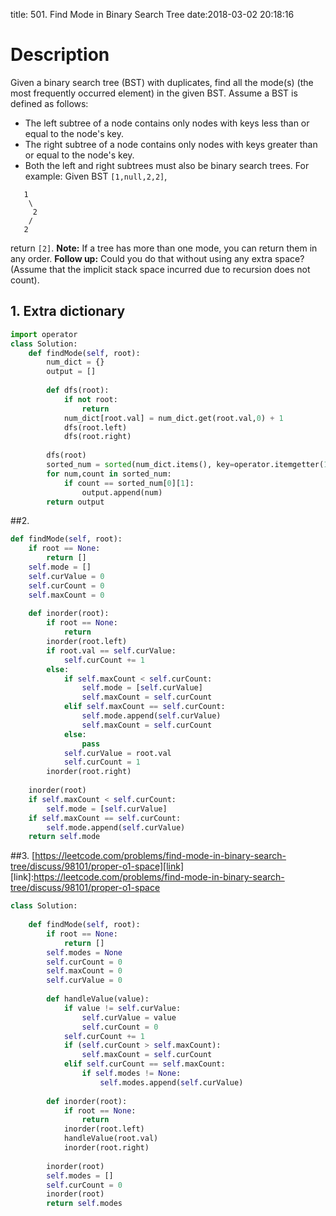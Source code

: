 title: 501. Find Mode in Binary Search Tree
date:2018-03-02 20:18:16

# Description
Given a binary search tree (BST) with duplicates, find all the mode(s) (the most frequently occurred element) in the given BST.
Assume a BST is defined as follows:
- The left subtree of a node contains only nodes with keys less than or equal to the node's key.
- The right subtree of a node contains only nodes with keys greater than or equal to the node's key.
- Both the left and right subtrees must also be binary search trees.
For example:
Given BST `[1,null,2,2]`,
```
   1
    \
     2
    /
   2
```
return `[2]`.
**Note:** If a tree has more than one mode, you can return them in any order.
**Follow up:** Could you do that without using any extra space? (Assume that the implicit stack space incurred due to recursion does not count).

## 1. Extra dictionary
```python
import operator
class Solution:
    def findMode(self, root):
        num_dict = {}
        output = []
        
        def dfs(root):
            if not root:
                return
            num_dict[root.val] = num_dict.get(root.val,0) + 1
            dfs(root.left)
            dfs(root.right)
            
        dfs(root)
        sorted_num = sorted(num_dict.items(), key=operator.itemgetter(1),reverse = True)
        for num,count in sorted_num:
            if count == sorted_num[0][1]:
                output.append(num)
        return output
```


##2.
```python
def findMode(self, root):
    if root == None:
        return []
    self.mode = []
    self.curValue = 0
    self.curCount = 0
    self.maxCount = 0
    
    def inorder(root):
        if root == None:
            return
        inorder(root.left)
        if root.val == self.curValue:
            self.curCount += 1
        else:
            if self.maxCount < self.curCount:
                self.mode = [self.curValue]
                self.maxCount = self.curCount
            elif self.maxCount == self.curCount:
                self.mode.append(self.curValue)
                self.maxCount = self.curCount
            else:
                pass
            self.curValue = root.val
            self.curCount = 1
        inorder(root.right)
        
    inorder(root)
    if self.maxCount < self.curCount:
        self.mode = [self.curValue]
    if self.maxCount == self.curCount:
        self.mode.append(self.curValue)
    return self.mode
```

##3. [https://leetcode.com/problems/find-mode-in-binary-search-tree/discuss/98101/proper-o1-space][link]
[link]:https://leetcode.com/problems/find-mode-in-binary-search-tree/discuss/98101/proper-o1-space
```python
class Solution:
    
    def findMode(self, root):
        if root == None:
            return []
        self.modes = None
        self.curCount = 0
        self.maxCount = 0
        self.curValue = 0
        
        def handleValue(value):
            if value != self.curValue:
                self.curValue = value
                self.curCount = 0
            self.curCount += 1
            if (self.curCount > self.maxCount):
                self.maxCount = self.curCount
            elif self.curCount == self.maxCount:
                if self.modes != None:
                    self.modes.append(self.curValue)
        
        def inorder(root):
            if root == None:
                return
            inorder(root.left)
            handleValue(root.val)
            inorder(root.right)
            
        inorder(root)
        self.modes = []
        self.curCount = 0
        inorder(root)
        return self.modes
```